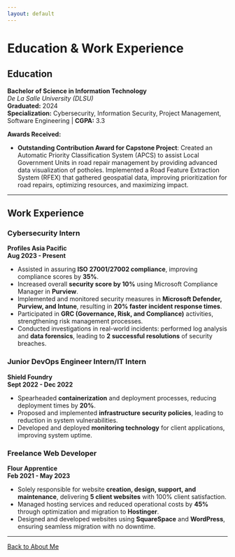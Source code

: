 ```yaml
---
layout: default
---
```


# Education & Work Experience

## Education

**Bachelor of Science in Information Technology**  
_De La Salle University (DLSU)_  
**Graduated:** 2024  
**Specialization:** Cybersecurity, Information Security, Project Management, Software Engineering | **CGPA:** 3.3

**Awards Received:**  
- **Outstanding Contribution Award for Capstone Project**: Created an Automatic Priority Classification System (APCS) to assist Local Government Units in road repair management by providing advanced data visualization of potholes. Implemented a Road Feature Extraction System (RFEX) that gathered geospatial data, improving prioritization for road repairs, optimizing resources, and maximizing impact.

---

## Work Experience

### Cybersecurity Intern  
**Profiles Asia Pacific**  
**Aug 2023 - Present**  
- Assisted in assuring **ISO 27001/27002 compliance**, improving compliance scores by **35%**.  
- Increased overall **security score by 10%** using Microsoft Compliance Manager in **Purview**.  
- Implemented and monitored security measures in **Microsoft Defender, Purview, and Intune**, resulting in **20% faster incident response times**.  
- Participated in **GRC (Governance, Risk, and Compliance)** activities, strengthening risk management processes.  
- Conducted investigations in real-world incidents: performed log analysis and **data forensics**, leading to **2 successful resolutions** of security breaches.  

### Junior DevOps Engineer Intern/IT Intern  
**Shield Foundry**  
**Sept 2022 - Dec 2022**  
- Spearheaded **containerization** and deployment processes, reducing deployment times by **20%**.  
- Proposed and implemented **infrastructure security policies**, leading to reduction in system vulnerabilities.  
- Developed and deployed **monitoring technology** for client applications, improving system uptime.

### Freelance Web Developer  
**Flour Apprentice**  
**Feb 2021 - May 2023**  
- Solely responsible for website **creation, design, support, and maintenance**, delivering **5 client websites** with 100% client satisfaction.  
- Managed hosting services and reduced operational costs by **45%** through optimization and migration to **Hostinger**.  
- Designed and developed websites using **SquareSpace** and **WordPress**, ensuring seamless migration with no downtime.

---

[Back to About Me](./index.md)

